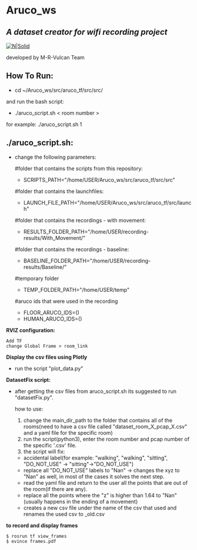 # Aruco_ws

## _A dataset creator for wifi recording project_

[![N|Solid](https://thumbs.dreamstime.com/b/d-illustration-wifi-symbol-sign-internet-network-connection-background-wireless-187836855.jpg)](https://github.com/M-R-VulcaN/Record-Wifi)

developed by M-R-Vulcan Team

## How To Run:
- cd ~/Aruco_ws/src/aruco_tf/src/src/

and run the bash script:
- ./aruco_script.sh < room number >

for example:
./aruco_script.sh 1

## ./aruco_script.sh:

- change the following parameters:

    #folder that contains the scripts from this repository:
    - SCRIPTS_PATH="/home/USER/Aruco_ws/src/aruco_tf/src/src"  

    #folder that contains the launchfiles:
    - LAUNCH_FILE_PATH="/home/USER/Aruco_ws/src/aruco_tf/src/launch"

    #folder that contains the recordings - with movement:
    - RESULTS_FOLDER_PATH="/home/USER/recording-results/With_Movement/"

    #folder that contains the recordings - baseline:
    - BASELINE_FOLDER_PATH="/home/USER/recording-results/Baseline/"

    #temporary folder
    - TEMP_FOLDER_PATH="/home/USER/temp"

    #aruco ids that were used in the recording
    - FLOOR_ARUCO_IDS=()
    - HUMAN_ARUCO_IDS=()


**RVIZ configuration:**
```
Add TF
change Global Frame > room_link
```

**Display the csv files using Plotly**

- run the script "plot_data.py"

**DatasetFix script:**

- after getting the csv files from aruco_script.sh its suggested to run "datasetFix.py".

    how to use:
    1. change the main_dir_path to the folder that contains all of the rooms(need to have a csv file called "dataset_room_X_pcap_X.csv" and a yaml file for the specific room)
    2. run the script(python3), enter the room number and pcap number of the specific '.csv' file. 
    3. the script will fix:
    * accidental label(for example: "walking", "walking", "sitting", "DO_NOT_USE" -> "sitting"->"DO_NOT_USE")
    * replace all "DO_NOT_USE" labels to "Nan" -> changes the xyz to "Nan" as well, in most of the cases it solves the next step.
    * read the yaml file and return to the user all the points that are out of the room(if there are any).
    * replace all the points where the "z" is higher than 1.64 to "Nan" (usually happens in the ending of a movement)
    * creates a new csv file under the name of the csv that used and renames the used csv to _old.csv 


**to record and display frames**
```
$ rosrun tf view_frames
$ evince frames.pdf 
```